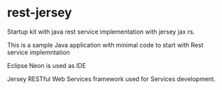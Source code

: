 # rest-jersey
Startup kit with java rest service implementation with jersey jax rs.

This is a sample Java application with minimal code to start with Rest service implemntation

Eclipse Neon is used as IDE

Jersey RESTful Web Services framework used for Services development. 
